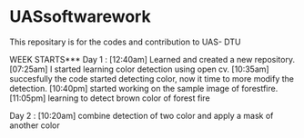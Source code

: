 # UASsoftwarework
This repositary is for the codes and contribution to UAS- DTU

WEEK STARTS***
Day 1 : [12:40am] Learned and created a new repository. 
        [07:25am] I started learning color detection using open cv.
        [10:35am] succesfully the code started detecting color, now it time to more modify the detection.
        [10:40pm] started working on the sample image of forestfire.
        [11:05pm] learning to detect brown color of forest fire
        
Day 2 : [10:20am] combine detection of two color and apply a mask of another color

